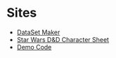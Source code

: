 <html lang="en">
    <head>
        <meta charset="utf-8">
        <title>Jack Sleath</title>
        <link rel="stylesheet" href="css/styles.css">
        <script src="js/script.js"></script>
    </head>
    <body>
        <h1>Sites</h1>
        <ul>
            <li><a href="/datasetmaker.html">DataSet Maker</a></li>
            <li> <a href="starwars/charsheet.html">Star Wars D&D Character Sheet</a></li>
            <li> <a href="code/code.html">Demo Code</a></li>
        </ul>
    </body>
</html>
